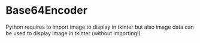 # Base64Encoder
Python requires to import image to display in tkinter but also image data can be used to display image in tkinter (without importing!)
